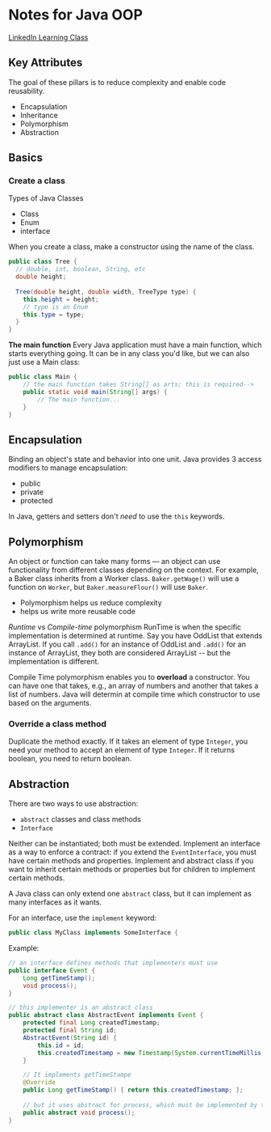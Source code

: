 # Notes for Java OOP

[LinkedIn Learning Class](https://www.linkedin.com/learning/java-object-oriented-programming-2/)

## Key Attributes

The goal of these pillars is to reduce complexity and enable code reusability.

- Encapsulation
- Inheritance
- Polymorphism
- Abstraction

## Basics

### Create a class

Types of Java Classes

- Class
- Enum
- interface


When you create a class, make a constructor using the name of the class.

```java
public class Tree {
  // double, int, boolean, String, etc
  double height;
  
  Tree(double height, double width, TreeType type) {
    this.height = height;
    // type is an Enum
    this.type = type;
  }
}
```

**The main function**
Every Java application must have a main function, which starts everything going. It can be in any class you'd like, but we can also just use a Main class:
```java
public class Main {
    // the main function takes String[] as arts; this is required-->
    public static void main(String[] args) {
        // The main function...
    }
}
```


## Encapsulation
Binding an object's state and behavior into one unit.
Java provides 3 access modifiers to manage encapsulation:
- public
- private
- protected

In Java, getters and setters don't _need_ to use the `this` keywords.

## Polymorphism
An object or function can take many forms — an object can use functionality from different classes depending on the context. For example, a Baker class inherits from a Worker class. `Baker.getWage()` will use a function on `Worker`, but `Baker.measureFlour()` will use `Baker`.

- Polymorphism helps us reduce complexity
- helps us write more reusable code

_Runtime_ vs _Compile-time_ polymorphism 
RunTime is when the specific implementation is determined at runtime. Say you have OddList that extends ArrayList. If you call `.add()` for an instance of OddList and `.add()` for an instance of ArrayList, they both are considered ArrayList -- but the implementation is different. 

Compile Time polymorphism enables you to **overload** a constructor. You can have one that takes, e.g., an array of numbers and another that takes a list of numbers. Java will determin at compile time which constructor to use based on the arguments.

### Override a class method
Duplicate the method exactly. If it takes an element of type `Integer`, you need your method to accept an element of type `Integer`. If it returns boolean, you need to return boolean.


## Abstraction
There are two ways to use abstraction:
- `abstract` classes and class methods
- `Interface`

Neither can be instantiated; both must be extended. Implement an interface as a way to enforce a contract: if you extend the `EventInterface`, you must have certain methods and properties. Implement and abstract class if you want to inherit certain methods or properties but for children to implement certain methods. 

A Java class can only extend one `abstract` class, but it can implement as many interfaces as it wants. 

For an interface, use the `implement` keyword:
```java
public class MyClass implements SomeInterface {
```

Example:
```java
// an interface defines methods that implementers must use
public interface Event {
    Long getTimeStamp();
    void process();
}

// this implementer is an abstract class
public abstract class AbstractEvent implements Event {
    protected final Long createdTimestamp;
    protected final String id;
    AbstractEvent(String id) {
        this.id = id;
        this.createdTimestamp = new Timestamp(System.currentTimeMillis()).getTime();
    }

    // It implements getTimeStampe
    @Override
    public Long getTimeStamp() { return this.createdTimestamp; };
    
    // but it uses abstract for process, which must be implemented by the abstract class's implementors
    public abstract void process();
}



